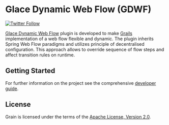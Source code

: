 # Glace Dynamic Web Flow (GDWF)

[![Twitter Follow](https://img.shields.io/twitter/follow/sysgears.svg?style=social)](https://twitter.com/sysgears)

[Glace Dynamic Web Flow][Glace Dynamic Web Flow] plugin is developed to make [Grails][Grails] implementation of a web flow flexible and dynamic. The plugin inherits Spring Web Flow paradigms and utilizes principle of decentralised configuration. This approach allows to override sequence of flow steps and affect transition rules on runtime.

[Glace Dynamic Web Flow]: http://sysgears.com/work/glace-dynamic-web-flow/
[Grails]: http://grails.org/

## Getting Started

For further information on the project see the comprehensive [developer guide][Developer Guide].

[Developer Guide]: http://sysgears.com/work/glace-dynamic-web-flow/docs/latest/

## License

Grain is licensed under the terms of the [Apache License, Version 2.0][Apache License, Version 2.0].

[Apache License, Version 2.0]: http://www.apache.org/licenses/LICENSE-2.0.html
